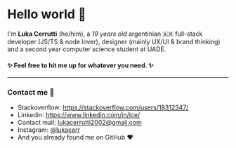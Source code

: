 # Hello world 👋

I'm **Luka Cerrutti** (he/him), a _19 years old_ argentinian 🇦🇷 full-stack developer (JS/TS & node lover), designer (mainly UX/UI & brand thinking) and a second year computer science student at UADE.

#### ✨ Feel free to hit me up for whatever you need. ✨

---

### Contact me 💬

- Stackoverflow: https://stackoverflow.com/users/18312347/
- Linkedin: https://www.linkedin.com/in/lce/
- Contact mail: [lukacerrutti2002@gmail.com](mailto:lukacerrutti2002@gmail.com)
- Instagram: [@lukacerr](https://www.instagram.com/lukacerr/)
- And you already found me on GitHub ❤️
